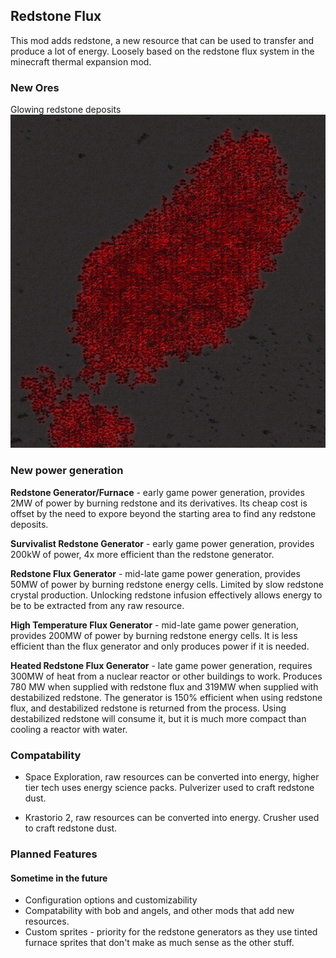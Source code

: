 ## Redstone Flux

This mod adds redstone, a new resource that can be used to transfer and produce a lot of energy. 
Loosely based on the redstone flux system in the minecraft thermal expansion mod.

### New Ores

Glowing redstone deposits
![Redstone](https://raw.githubusercontent.com/Hiddendoom45/RedstoneFlux/0de91961606758bb78ae8caff8b04292e74de97f/images/redstone-deposit.png)

### New power generation

**Redstone Generator/Furnace** - early game power generation, provides 2MW of power by burning redstone and its derivatives. Its cheap cost is offset by the need to expore beyond the starting area to find any redstone deposits.

**Survivalist Redstone Generator** - early game power generation, provides 200kW of power, 4x more efficient than the redstone generator.

**Redstone Flux Generator** - mid-late game power generation, provides 50MW of power by burning redstone energy cells. Limited by slow redstone crystal production. Unlocking redstone infusion effectively allows energy to be to be extracted from any raw resource.

**High Temperature Flux Generator** - mid-late game power generation, provides 200MW of power by burning redstone energy cells. It is less efficient than the flux generator and only produces power if it is needed.

**Heated Redstone Flux Generator** - late game power generation, requires 300MW of heat from a nuclear reactor or other buildings to work. Produces 780 MW when supplied with redstone flux and 319MW when supplied with destabilized redstone. The generator is 150% efficient when using redstone flux, and destabilized redstone is returned from the process. Using destabilized redstone will consume it, but it is much more compact than cooling a reactor with water.

### Compatability

- Space Exploration, raw resources can be converted into energy, higher tier tech uses energy science packs. Pulverizer used to craft redstone dust.

- Krastorio 2, raw resources can be converted into energy. Crusher used to craft redstone dust.


### Planned Features

#### Sometime in the future
- Configuration options and customizability
- Compatability with bob and angels, and other mods that add new resources. 
- Custom sprites - priority for the redstone generators as they use tinted furnace sprites that don't make as much sense as the other stuff. 
